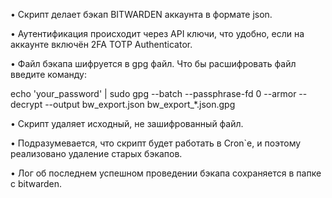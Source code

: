 •	Скрипт делает бэкап BITWARDEN аккаунта в формате json.

•	Аутентификация происходит через API ключи, что удобно, если на аккаунте включён 2FA TOTP Authenticator.

•	Файл бэкапа шифруется в gpg файл. Что бы расшифровать файл введите команду:

echo 'your_password' | sudo gpg --batch --passphrase-fd 0 --armor --decrypt --output bw_export.json bw_export_*.json.gpg

•	Скрипт удаляет исходный, не зашифрованный файл.

•	Подразумевается, что скрипт будет работать в Cron`е, и поэтому реализовано удаление старых бэкапов.

•	Лог об последнем успешном проведении бэкапа сохраняется в папке с bitwarden. 
